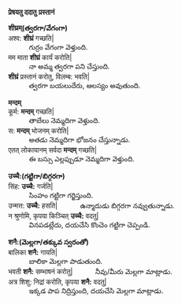 **प्रेषयतु ददातु**
**प्रस्तानं**

**शीघ्रम्(త్వరగా/వేగంగా)**  
अश्व: **शीघ्रं** गच्छति|    
&emsp;&emsp;&emsp;గుర్రం వేగంగా వెళ్తుంది.     
मम माता **शीघ्रं** कार्यं करोति|   
&emsp;&emsp;&emsp;నా అమ్మ త్వరగా పని చేస్తుంది.      
**शीघ्रं** प्रस्तानं करोतु, विलम्ब: भवति|   
&emsp;&emsp;&emsp;త్వరగా బయలుదేరు, ఆలస్యం అవుతుంది.     

**मन्दम्**    
कूर्म: **मन्दम्** गच्छति|  
&emsp;&emsp;&emsp;తాబేలు నెమ్మదిగా వెళ్తుంది.  
स: **मन्दम्** भोजनम् करोति|   
&emsp;&emsp;&emsp;అతడు నెమ్మదిగా భోజనం చేస్తున్నాడు.   
एतत् लोकायानम् सर्वदा **मन्दम्** गच्छति|  
&emsp;&emsp;&emsp;ఈ బస్సు ఎల్లప్పుడూ నెమ్మదిగా వెళ్తుంది.  

**उच्चै:(గట్టిగా/బిగ్గరగా)**    
सिंह: **उच्चै:** गर्जति|  
&emsp;&emsp;&emsp;సింహం గట్టిగా గర్జిస్తుంది.  
उन्मत्त: **उच्चै:** हसति| 
&emsp;&emsp;&emsp;ఉన్మాదుడు బిగ్గరగా నవ్వుతున్నాడు.   
न श्रुणोमि, कृपया किञ्चित् **उच्चै:** वदतु|  
&emsp;&emsp;&emsp;వినపడట్లేదు, దయచేసి కొంచెం గట్టిగా చెప్పండి.   

**शनै:(మెల్లగా/తక్కువ స్వరంతో)**    
बालिका **शनै:** गायति|  
&emsp;&emsp;&emsp;బాలికా మెల్లగా పాడుతుంది.  
भवती **शनै:** सम्भाषनं करोतु| 
&emsp;&emsp;&emsp;నీవు/మీరు మెల్లగా మాట్లాడు.   
अत्र शिशु: निद्रां करोति, कृपया **शनै:** वदतु|  
&emsp;&emsp;&emsp;ఇక్కడ పాప నిద్రిస్తుంది, దయచేసి మెల్లగా మాట్లాడు.   